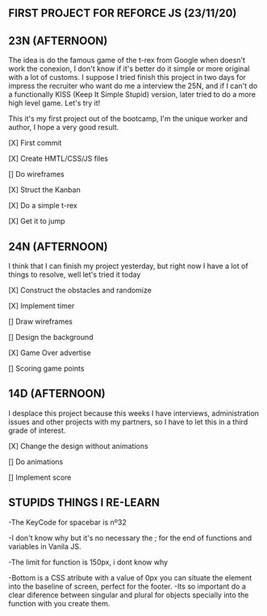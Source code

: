 ## FIRST PROJECT FOR REFORCE JS (23/11/20)

## 23N (AFTERNOON)

The idea is do the famous game of the t-rex from Google when doesn't work the conexion, I don't know if it's better do it simple or more original with a lot of customs. I suppose I tried finish this project in two days for impress the recruiter who want do me a interview the 25N, and if I can't do a functionally KISS (Keep It Simple Stupid) version, later tried to do a more high level game. Let's try it!

This it's my first project out of the bootcamp, I'm the unique worker and author, I hope a very good result.

[X] First commit

[X] Create HMTL/CSS/JS files

[] Do wireframes

[X] Struct the Kanban

[X] Do a simple t-rex

[X] Get it to jump

## 24N (AFTERNOON)

I think that I can finish my project yesterday, but right now I have a lot of things to resolve, well let's tried it today

[X] Construct the obstacles and randomize

[X] Implement timer

[] Draw wireframes

[] Design the background

[X] Game Over advertise

[] Scoring game points

## 14D (AFTERNOON)

I desplace this project because this weeks I have interviews, administration issues and other projects with my partners, so I have to let this in a third grade of interest.

[X] Change the design without animations

[] Do animations

[] Implement score

## STUPIDS THINGS I RE-LEARN

-The KeyCode for spacebar is nº32

-I don't know why but it's no necessary the ; for the end of functions and variables in Vanila JS.

-The limit for function is 150px, i dont know why

-Bottom is a CSS atribute with a value of 0px you can situate the element into the baseline of screen, perfect for the footer.
-Its so important do a clear diference between singular and plural for objects specially into the function with you create them.
